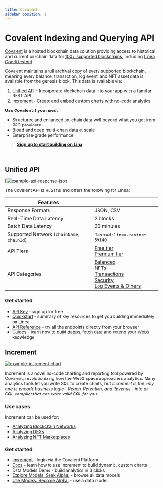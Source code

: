 ```yaml
---
title: Covalent
sidebar_position: 1
---
```


# Covalent Indexing and Querying API

[Covalent](https://www.covalenthq.com/?utm_source=linea&utm_medium=partner-docs) is a hosted blockchain data solution providing access to historical and current on-chain data for [100+ supported blockchains](https://www.covalenthq.com/docs/networks/?utm_source=linea&utm_medium=partner-docs), including [Linea Goerli testnet](https://www.covalenthq.com/docs/networks/linea-goerli-testnet/?utm_source=linea&utm_medium=partner-docs).

Covalent maintains a full archival copy of every supported blockchain, meaning every balance, transaction, log event, and NFT asset data is available from the genesis block. This data is available via:

1. [Unified API](#unified-api) - Incorporate blockchain data into your app with a familiar REST API
2. [Increment](#increment) - Create and embed custom charts with no-code analytics

**Use Covalent if you need:**

- Structured and enhanced on-chain data well beyond what you get from RPC providers
- Broad and deep multi-chain data at scale
- Enterprise-grade performance

> **[Sign up to start building on Lina](https://www.covalenthq.com/platform/?utm_source=linea&utm_medium=partner-docs)**

&nbsp;

## Unified API

[![example-api-response-json](https://www.datocms-assets.com/86369/1687368087-example-api-response-json-linea.png)

The Covalent API is RESTful and offers the following for Linea:

| **Features** |  |
| --- | --- |
| Response Formats | JSON, CSV |
| Real-Time Data Latency | 2 blocks |
| Batch Data Latency | 30 minutes |
| Supported Network (`chainName`, `chainId`) | Testnet: `linea-testnet`, `59140` |
| API Tiers | [Free tier](https://www.covalenthq.com/docs/unified-api/pricing/?utm_source=linea&utm_medium=partner-docs#free-tier) <br/> [Premium tier](https://www.covalenthq.com/docs/unified-api/pricing/?utm_source=linea&utm_medium=partner-docs#premium-tier) |
| API Categories | [Balances](https://www.covalenthq.com/docs/api/balances/get-token-balances-for-address/?utm_source=linea&utm_medium=partner-docs) <br/> [NFTs](https://www.covalenthq.com/docs/api/nft/get-nfts-for-address/?utm_source=linea&utm_medium=partner-docs) <br/> [Transactions](https://www.covalenthq.com/docs/api/transactions/get-transactions-for-address/?utm_source=linea&utm_medium=partner-docs) <br/> [Security](https://www.covalenthq.com/docs/api/security/get-token-approvals-for-address/?utm_source=linea&utm_medium=partner-docs) <br/> [Log Events & Others](https://www.covalenthq.com/docs/api/base/get-log-events-by-contract-address/?utm_source=linea&utm_medium=partner-docs) |

### Get started

- [API Key](https://www.covalenthq.com/platform/?utm_source=linea&utm_medium=partner-docs) - sign up for free
- [Quickstart](https://www.covalenthq.com/docs/unified-api/quickstart/?utm_source=linea&utm_medium=partner-docs) - summary of key resources to get you building immediately on Linea
- [API Reference](https://www.covalenthq.com/docs/api/?utm_source=linea&utm_medium=partner-docs) - try all the endpoints directly from your browser
- [Guides](https://www.covalenthq.com/docs/unified-api/guides/?utm_source=linea&utm_medium=partner-docs) - learn how to build dapps, fetch data and extend your Web3 knowledge

## Increment

[![example-increment-chart](https://www.datocms-assets.com/86369/1684974544-increment-example-partner-docs.png)](https://www.covalenthq.com/platform/increment/#/?utm_source=linea&utm_medium=partner-docs)

Increment is a novel no-code charting and reporting tool powered by Covalent, revolutionizing how the Web3 space approaches analytics. Many analytics tools let you write SQL to create charts, but _Increment is the only one to encode business logic - Reach, Retention, and Revenue - into an SQL compiler that can write valid SQL for you._

### Use cases

Increment can be used for:

- [Analyzing Blockchain Networks](https://www.covalenthq.com/docs/increment/data-models/chain-gdp/?utm_source=linea&utm_medium=partner-docs)
- [Analyzing DEXs](https://www.covalenthq.com/docs/increment/data-models/swap-land/?utm_source=linea&utm_medium=partner-docs)
- [Analyzing NFT Marketplaces](https://www.covalenthq.com/docs/increment/data-models/jpeg-analysis/?utm_source=linea&utm_medium=partner-docs)

### Get started

- [Increment](https://www.covalenthq.com/platform/increment/#/?utm_source=linea&utm_medium=partner-docs) - login via the Covalent Platform
- [Docs](https://www.covalenthq.com/docs/increment/?utm_source=linea&utm_medium=partner-docs) - learn how to use Increment to build dynamic, custom charts
- [Data Models Demo](https://www.covalenthq.com/docs/increment/data-models/model-intro/?utm_source=linea&utm_medium=partner-docs) - build analytics in 3 clicks
- [Explore Models. Seek Alpha.](https://www.covalenthq.com/platform/increment/#/pages/covalent/chain-gdp/?utm_source=linea&utm_medium=partner-docs) - browse all data models
- [Use Models. Become Alpha.](https://www.covalenthq.com/platform/increment/#/sql/query_b6c88fd8604f49d5920ca86fa7/?utm_source=linea&utm_medium=partner-docs) - use a data model
